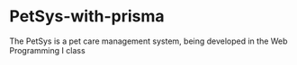 # PetSys-with-prisma
The PetSys is a pet care management system, being developed in the Web Programming I class 
